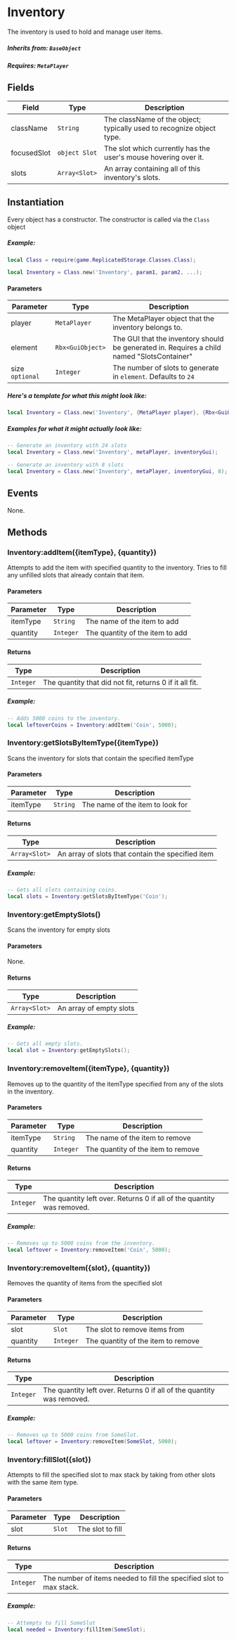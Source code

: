 # Inventory
The inventory is used to hold and manage user items.

##### Inherits from: `BaseObject`
##### Requires: `MetaPlayer`

## Fields

| Field         | Type          | Description  |
| --------------|-------------| ------------ |
| className | `String` | The className of the object; typically used to recognize object type. |
| focusedSlot | `object Slot` | The slot which currently has the user's mouse hovering over it. |
| slots | `Array<Slot>` | An array containing all of this inventory's slots. |

## Instantiation
Every object has a constructor. The constructor is called via the `Class` object

##### Example:
```lua
local Class = require(game.ReplicatedStorage.Classes.Class);

local Inventory = Class.new('Inventory', param1, param2, ...);
```

#### Parameters

| Parameter | Type | Description  |
| --------------|-------------| ------------ |
| player | `MetaPlayer` | The MetaPlayer object that the inventory belongs to. |
| element | `Rbx<GuiObject>` | The GUI that the inventory should be generated in. Requires a child named "SlotsContainer" |
| size `optional` | `Integer` | The number of slots to generate in `element`. Defaults to `24` |

##### Here's a template for what this might look like:

```lua
local Inventory = Class.new('Inventory', {MetaPlayer player}, {Rbx<GuiObject> element}, {Integer size});
```

##### Examples for what it might actually look like:

```lua
-- Generate an inventory with 24 slots
local Inventory = Class.new('Inventory', metaPlayer, inventoryGui);

-- Generate an inventory with 8 slots
local Inventory = Class.new('Inventory', metaPlayer, inventoryGui, 8);
```

## Events

None.

## Methods

### Inventory:addItem({itemType}, {quantity})
Attempts to add the item with specified quantity to the inventory. 
Tries to fill any unfilled slots that already contain that item.

#### Parameters

| Parameter | Type | Description |
| -------------- | ------------- | ------------ |
| itemType | `String` | The name of the item to add |
| quantity | `Integer` | The quantity of the item to add |

#### Returns

| Type | Description  |
| ------------- | ------------ |
| `Integer` | The quantity that did not fit, returns 0 if it all fit. |

##### Example:
```lua
-- Adds 5000 coins to the inventory.
local leftoverCoins = Inventory:addItem('Coin', 5000);
```

### Inventory:getSlotsByItemType({itemType})
Scans the inventory for slots that contain the specified itemType

#### Parameters

| Parameter | Type | Description |
| -------------- | ------------- | ------------ |
| itemType | `String` | The name of the item to look for |

#### Returns

| Type | Description  |
| ------------- | ------------ |
| `Array<Slot>` | An array of slots that contain the specified item |

##### Example:
```lua
-- Gets all slots containing coins.
local slots = Inventory:getSlotsByItemType('Coin');
```

### Inventory:getEmptySlots()
Scans the inventory for empty slots

#### Parameters

None.

#### Returns

| Type | Description  |
| ------------- | ------------ |
| `Array<Slot>` | An array of empty slots |

##### Example:
```lua
-- Gets all empty slots.
local slot = Inventory:getEmptySlots();
```

### Inventory:removeItem({itemType}, {quantity})
Removes up to the quantity of the itemType specified from any of the slots in the inventory.

#### Parameters

| Parameter | Type | Description |
| -------------- | ------------- | ------------ |
| itemType | `String` | The name of the item to remove |
| quantity | `Integer` | The quantity of the item to remove |

#### Returns

| Type | Description  |
| ------------- | ------------ |
| `Integer` | The quantity left over. Returns 0 if all of the quantity was removed. |

##### Example:
```lua
-- Removes up to 5000 coins from the inventory.
local leftover = Inventory:removeItem('Coin', 5000);
```

### Inventory:removeItem({slot}, {quantity})
Removes the quantity of items from the specified slot

#### Parameters

| Parameter | Type | Description |
| -------------- | ------------- | ------------ |
| slot | `Slot` | The slot to remove items from |
| quantity | `Integer` | The quantity of the item to remove |

#### Returns

| Type | Description  |
| ------------- | ------------ |
| `Integer` | The quantity left over. Returns 0 if all of the quantity was removed. |

##### Example:
```lua
-- Removes up to 5000 coins from SomeSlot.
local leftover = Inventory:removeItem(SomeSlot, 5000);
```

### Inventory:fillSlot({slot})
Attempts to fill the specified slot to max stack by taking from other slots with the same item type.

#### Parameters

| Parameter | Type | Description |
| -------------- | ------------- | ------------ |
| slot | `Slot` | The slot to fill |

#### Returns

| Type | Description  |
| ------------- | ------------ |
| `Integer` | The number of items needed to fill the specified slot to max stack. |

##### Example:
```lua
-- Attempts to fill SomeSlot
local needed = Inventory:fillItem(SomeSlot);
```
